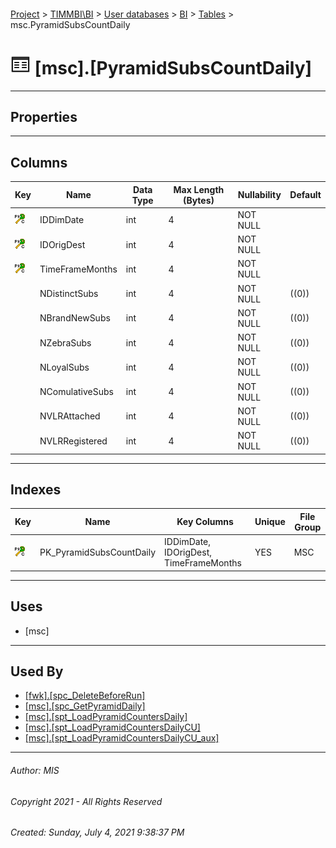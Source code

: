 #### 

[Project](../../../../index.md) > [TIMMBI\\BI](../../../index.md) > [User databases](../../index.md) > [BI](../index.md) > [Tables](Tables.md) > msc.PyramidSubsCountDaily

# ![Tables](../../../../Images/Table32.png) [msc].[PyramidSubsCountDaily]

---

## <a name="#properties"></a>Properties



---

## <a name="#columns"></a>Columns

| Key | Name | Data Type | Max Length (Bytes) | Nullability | Default |
|---|---|---|---|---|---|
| [![Cluster Primary Key PK_PyramidSubsCountDaily: IDDimDate\IDOrigDest\TimeFrameMonths](../../../../Images/pkcluster.png)](#indexes) | IDDimDate | int | 4 | NOT NULL |  |
| [![Cluster Primary Key PK_PyramidSubsCountDaily: IDDimDate\IDOrigDest\TimeFrameMonths](../../../../Images/pkcluster.png)](#indexes) | IDOrigDest | int | 4 | NOT NULL |  |
| [![Cluster Primary Key PK_PyramidSubsCountDaily: IDDimDate\IDOrigDest\TimeFrameMonths](../../../../Images/pkcluster.png)](#indexes) | TimeFrameMonths | int | 4 | NOT NULL |  |
|  | NDistinctSubs | int | 4 | NOT NULL | ((0)) |
|  | NBrandNewSubs | int | 4 | NOT NULL | ((0)) |
|  | NZebraSubs | int | 4 | NOT NULL | ((0)) |
|  | NLoyalSubs | int | 4 | NOT NULL | ((0)) |
|  | NComulativeSubs | int | 4 | NOT NULL | ((0)) |
|  | NVLRAttached | int | 4 | NOT NULL | ((0)) |
|  | NVLRRegistered | int | 4 | NOT NULL | ((0)) |


---

## <a name="#indexes"></a>Indexes

| Key | Name | Key Columns | Unique | File Group |
|---|---|---|---|---|
| [![Cluster Primary Key PK_PyramidSubsCountDaily: IDDimDate\IDOrigDest\TimeFrameMonths](../../../../Images/pkcluster.png)](#indexes) | PK_PyramidSubsCountDaily | IDDimDate, IDOrigDest, TimeFrameMonths | YES | MSC |


---

## <a name="#uses"></a>Uses

* [msc]


---

## <a name="#usedby"></a>Used By

* [[fwk].[spc_DeleteBeforeRun]](../Programmability/Stored_Procedures/spc_DeleteBeforeRun.md)
* [[msc].[spc_GetPyramidDaily]](../Programmability/Stored_Procedures/spc_GetPyramidDaily.md)
* [[msc].[spt_LoadPyramidCountersDaily]](../Programmability/Stored_Procedures/spt_LoadPyramidCountersDaily.md)
* [[msc].[spt_LoadPyramidCountersDailyCU]](../Programmability/Stored_Procedures/spt_LoadPyramidCountersDailyCU.md)
* [[msc].[spt_LoadPyramidCountersDailyCU_aux]](../Programmability/Stored_Procedures/spt_LoadPyramidCountersDailyCU_aux.md)


---

###### Author:  MIS

###### Copyright 2021 - All Rights Reserved

###### Created: Sunday, July 4, 2021 9:38:37 PM


